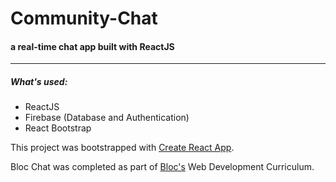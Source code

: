 # Community-Chat
#### a real-time chat app built with ReactJS

***

##### What's used:
* ReactJS
* Firebase (Database and Authentication)
* React Bootstrap

This project was bootstrapped with [Create React App](https://github.com/facebookincubator/create-react-app).

Bloc Chat was completed as part of [Bloc's](https://www.bloc.io/) Web Development Curriculum.
